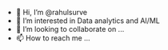 - 👋 Hi, I’m @rahulsurve
- 👀 I’m interested in Data analytics and AI/ML
- 💞️ I’m looking to collaborate on ...
- 📫 How to reach me ...

<!---
rahulsurve000/rahulsurve000 is a ✨ special ✨ repository because its `README.md` (this file) appears on your GitHub profile.
You can click the Preview link to take a look at your changes.
--->
